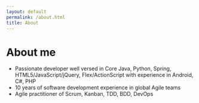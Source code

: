 ```yaml
---
layout: default
permalink: /about.html
title: About
---
```


# About me

- Passionate developer well versed in Core Java, Python, Spring, HTML5/JavaScript/jQuery, Flex/ActionScript with experience in Android, C#, PHP
- 10 years of software development experience in global Agile teams
- Agile practitioner of Scrum, Kanban, TDD, BDD, DevOps
